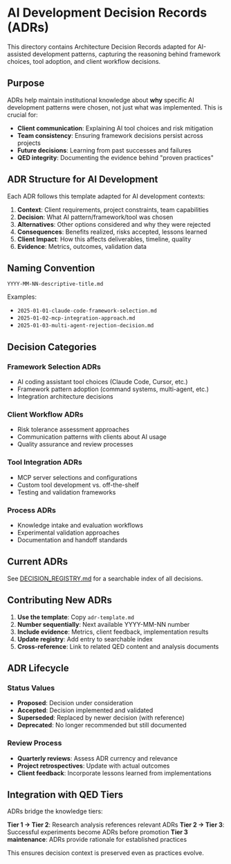 # AI Development Decision Records (ADRs)

This directory contains Architecture Decision Records adapted for AI-assisted development patterns, capturing the reasoning behind framework choices, tool adoption, and client workflow decisions.

## Purpose

ADRs help maintain institutional knowledge about **why** specific AI development patterns were chosen, not just what was implemented. This is crucial for:

- **Client communication**: Explaining AI tool choices and risk mitigation
- **Team consistency**: Ensuring framework decisions persist across projects  
- **Future decisions**: Learning from past successes and failures
- **QED integrity**: Documenting the evidence behind "proven practices"

## ADR Structure for AI Development

Each ADR follows this template adapted for AI development contexts:

1. **Context**: Client requirements, project constraints, team capabilities
2. **Decision**: What AI pattern/framework/tool was chosen
3. **Alternatives**: Other options considered and why they were rejected
4. **Consequences**: Benefits realized, risks accepted, lessons learned
5. **Client Impact**: How this affects deliverables, timeline, quality
6. **Evidence**: Metrics, outcomes, validation data

## Naming Convention

`YYYY-MM-NN-descriptive-title.md`

Examples:
- `2025-01-01-claude-code-framework-selection.md`
- `2025-01-02-mcp-integration-approach.md`
- `2025-01-03-multi-agent-rejection-decision.md`

## Decision Categories

### Framework Selection ADRs
- AI coding assistant tool choices (Claude Code, Cursor, etc.)
- Framework pattern adoption (command systems, multi-agent, etc.)
- Integration architecture decisions

### Client Workflow ADRs  
- Risk tolerance assessment approaches
- Communication patterns with clients about AI usage
- Quality assurance and review processes

### Tool Integration ADRs
- MCP server selections and configurations
- Custom tool development vs. off-the-shelf
- Testing and validation frameworks

### Process ADRs
- Knowledge intake and evaluation workflows
- Experimental validation approaches
- Documentation and handoff standards

## Current ADRs

See [DECISION_REGISTRY.md](DECISION_REGISTRY.md) for a searchable index of all decisions.

## Contributing New ADRs

1. **Use the template**: Copy `adr-template.md`
2. **Number sequentially**: Next available YYYY-MM-NN number
3. **Include evidence**: Metrics, client feedback, implementation results
4. **Update registry**: Add entry to searchable index
5. **Cross-reference**: Link to related QED content and analysis documents

## ADR Lifecycle

### Status Values
- **Proposed**: Decision under consideration
- **Accepted**: Decision implemented and validated  
- **Superseded**: Replaced by newer decision (with reference)
- **Deprecated**: No longer recommended but still documented

### Review Process
- **Quarterly reviews**: Assess ADR currency and relevance
- **Project retrospectives**: Update with actual outcomes
- **Client feedback**: Incorporate lessons learned from implementations

## Integration with QED Tiers

ADRs bridge the knowledge tiers:

**Tier 1 → Tier 2**: Research analysis references relevant ADRs
**Tier 2 → Tier 3**: Successful experiments become ADRs before promotion
**Tier 3 maintenance**: ADRs provide rationale for established practices

This ensures decision context is preserved even as practices evolve.